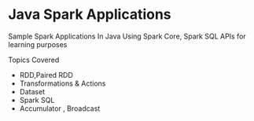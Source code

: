 # Java Spark Applications
Sample Spark Applications In Java Using Spark Core, Spark SQL APIs for learning purposes

Topics Covered
- RDD,Paired RDD
- Transformations & Actions
- Dataset
- Spark SQL
- Accumulator , Broadcast
